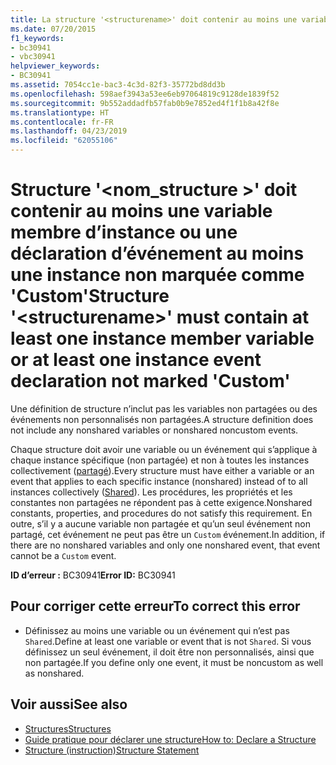 ```yaml
---
title: La structure '<structurename>' doit contenir au moins une variable membre d'instance ou au moins une déclaration d'événement d'instance non marquée comme 'Custom'.
ms.date: 07/20/2015
f1_keywords:
- bc30941
- vbc30941
helpviewer_keywords:
- BC30941
ms.assetid: 7054cc1e-bac3-4c3d-82f3-35772bd8dd3b
ms.openlocfilehash: 598aef3943a53ee6eb97064819c9128de1839f52
ms.sourcegitcommit: 9b552addadfb57fab0b9e7852ed4f1f1b8a42f8e
ms.translationtype: HT
ms.contentlocale: fr-FR
ms.lasthandoff: 04/23/2019
ms.locfileid: "62055106"
---
```

# <a name="structure-structurename-must-contain-at-least-one-instance-member-variable-or-at-least-one-instance-event-declaration-not-marked-custom"></a><span data-ttu-id="074f1-102">Structure '\<nom_structure >' doit contenir au moins une variable membre d’instance ou une déclaration d’événement au moins une instance non marquée comme 'Custom'</span><span class="sxs-lookup"><span data-stu-id="074f1-102">Structure '\<structurename>' must contain at least one instance member variable or at least one instance event declaration not marked 'Custom'</span></span>
<span data-ttu-id="074f1-103">Une définition de structure n’inclut pas les variables non partagées ou des événements non personnalisés non partagées.</span><span class="sxs-lookup"><span data-stu-id="074f1-103">A structure definition does not include any nonshared variables or nonshared noncustom events.</span></span>  
  
 <span data-ttu-id="074f1-104">Chaque structure doit avoir une variable ou un événement qui s’applique à chaque instance spécifique (non partagée) et non à toutes les instances collectivement ([partagé](../../../visual-basic/language-reference/modifiers/shared.md)).</span><span class="sxs-lookup"><span data-stu-id="074f1-104">Every structure must have either a variable or an event that applies to each specific instance (nonshared) instead of to all instances collectively ([Shared](../../../visual-basic/language-reference/modifiers/shared.md)).</span></span> <span data-ttu-id="074f1-105">Les procédures, les propriétés et les constantes non partagées ne répondent pas à cette exigence.</span><span class="sxs-lookup"><span data-stu-id="074f1-105">Nonshared constants, properties, and procedures do not satisfy this requirement.</span></span> <span data-ttu-id="074f1-106">En outre, s’il y a aucune variable non partagée et qu’un seul événement non partagé, cet événement ne peut pas être un `Custom` événement.</span><span class="sxs-lookup"><span data-stu-id="074f1-106">In addition, if there are no nonshared variables and only one nonshared event, that event cannot be a `Custom` event.</span></span>  
  
 <span data-ttu-id="074f1-107">**ID d’erreur :** BC30941</span><span class="sxs-lookup"><span data-stu-id="074f1-107">**Error ID:** BC30941</span></span>  
  
## <a name="to-correct-this-error"></a><span data-ttu-id="074f1-108">Pour corriger cette erreur</span><span class="sxs-lookup"><span data-stu-id="074f1-108">To correct this error</span></span>  
  
- <span data-ttu-id="074f1-109">Définissez au moins une variable ou un événement qui n’est pas `Shared`.</span><span class="sxs-lookup"><span data-stu-id="074f1-109">Define at least one variable or event that is not `Shared`.</span></span> <span data-ttu-id="074f1-110">Si vous définissez un seul événement, il doit être non personnalisés, ainsi que non partagée.</span><span class="sxs-lookup"><span data-stu-id="074f1-110">If you define only one event, it must be noncustom as well as nonshared.</span></span>  
  
## <a name="see-also"></a><span data-ttu-id="074f1-111">Voir aussi</span><span class="sxs-lookup"><span data-stu-id="074f1-111">See also</span></span>

- [<span data-ttu-id="074f1-112">Structures</span><span class="sxs-lookup"><span data-stu-id="074f1-112">Structures</span></span>](../../../visual-basic/programming-guide/language-features/data-types/structures.md)
- [<span data-ttu-id="074f1-113">Guide pratique pour déclarer une structure</span><span class="sxs-lookup"><span data-stu-id="074f1-113">How to: Declare a Structure</span></span>](../../../visual-basic/programming-guide/language-features/data-types/how-to-declare-a-structure.md)
- [<span data-ttu-id="074f1-114">Structure (instruction)</span><span class="sxs-lookup"><span data-stu-id="074f1-114">Structure Statement</span></span>](../../../visual-basic/language-reference/statements/structure-statement.md)
